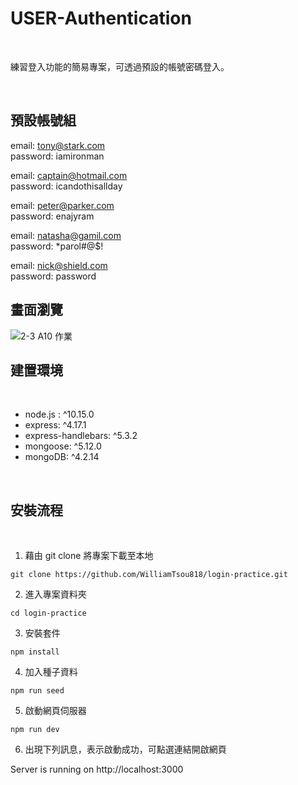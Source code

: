 # USER-Authentication

<br>

練習登入功能的簡易專案，可透過預設的帳號密碼登入。

<br>

## 預設帳號組

email: tony@stark.com
<br>
password: iamironman

email: captain@hotmail.com
<br>
password: icandothisallday

email: peter@parker.com
<br>
password: enajyram

email: natasha@gamil.com
<br>
password: \*parol#@$!

email: nick@shield.com
<br>
password: password

## 畫面瀏覽

![2-3 A10 作業]("https://i.ibb.co/L0tbf9z/2021-07-14-11-58-41.png")

## 建置環境

<br>

- node.js : ^10.15.0
- express: ^4.17.1
- express-handlebars: ^5.3.2
- mongoose: ^5.12.0
- mongoDB: ^4.2.14

<br>

## 安裝流程

<br>

1. 藉由 git clone 將專案下載至本地

```
git clone https://github.com/WilliamTsou818/login-practice.git
```

2. 進入專案資料夾

```
cd login-practice
```

3. 安裝套件

```
npm install
```

4. 加入種子資料

```
npm run seed
```

5. 啟動網頁伺服器

```
npm run dev
```

6. 出現下列訊息，表示啟動成功，可點選連結開啟網頁

Server is running on http://localhost:3000
